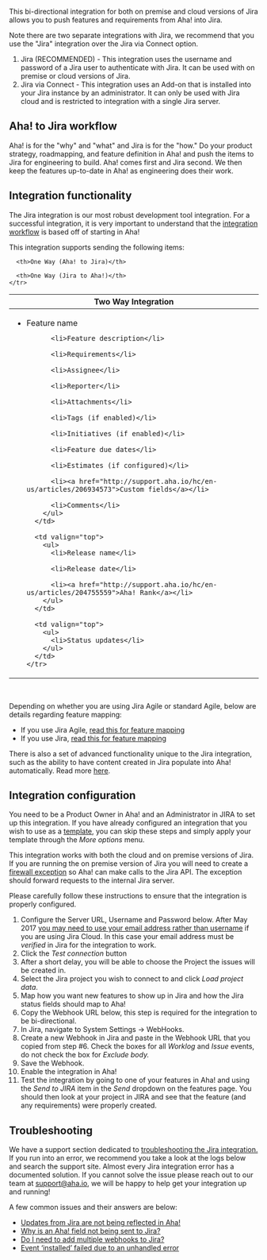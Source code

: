 This bi-directional integration for both on premise and cloud versions of Jira allows you to push features and requirements from Aha! into Jira.

Note there are two separate integrations with Jira, we recommend that you use the "Jira" integration over the Jira via Connect option.

1. Jira (RECOMMENDED) - This integration uses the username and password of a Jira user to authenticate with Jira. It can be used with on premise or cloud versions of Jira.
2. Jira via Connect - This integration uses an Add-on that is installed into your Jira instance by an administrator. It can only be used with Jira cloud and is restricted to integration with a single Jira server.


## Aha! to Jira workflow
Aha! is for the "why" and "what" and Jira is for the "how."
Do your product strategy, roadmapping, and feature definition in Aha! and push the items to Jira for engineering to build.
Aha! comes first and Jira second. We then keep the features up-to-date in Aha! as engineering does their work. 

## Integration functionality

The Jira integration is our most robust development tool integration. For a successful integration, it is very important to understand that the [integration workflow](http://support.aha.io/hc/en-us/articles/202001127) is based off of starting in Aha!

This integration supports sending the following items:

<table class='record-table'>
  <thead>
    <tr>
      <th>Two Way Integration</th>

      <th>One Way (Aha! to Jira)</th>

      <th>One Way (Jira to Aha!)</th>
    </tr>
  </thead>
  <tbody>
    <tr>
      <td valign="top">
        <ul>
          <li>Feature name</li>

          <li>Feature description</li>

          <li>Requirements</li>

          <li>Assignee</li>

          <li>Reporter</li>

          <li>Attachments</li>

          <li>Tags (if enabled)</li>

          <li>Initiatives (if enabled)</li>

          <li>Feature due dates</li>

          <li>Estimates (if configured)</li>

          <li><a href="http://support.aha.io/hc/en-us/articles/206934573">Custom fields</a></li>

          <li>Comments</li>
        </ul>
      </td>

      <td valign="top">
        <ul>
          <li>Release name</li>

          <li>Release date</li>

          <li><a href="http://support.aha.io/hc/en-us/articles/204755559">Aha! Rank</a></li>
        </ul>
      </td>

      <td valign="top">
        <ul>
          <li>Status updates</li>
        </ul>
      </td>
    </tr>
  </tbody>
</table>
<br/>

Depending on whether you are using Jira Agile or standard Agile, below are details regarding feature mapping:

- If you use Jira Agile, [read this for feature mapping](http://support.aha.io/entries/40551483)
- If you use Jira, [read this for feature mapping](http://support.aha.io/entries/40843667)

There is also a set of advanced functionality unique to the Jira integration, such as the ability to have content created in Jira populate into Aha! automatically. Read more [here](https://support.aha.io/hc/en-us/articles/204452355-Advanced-Jira-functionality).

## Integration configuration

You need to be a Product Owner in Aha! and an Administrator in JIRA to set up this integration. If you have already configured an integration that you wish to use as a [template](http://support.aha.io/hc/en-us/articles/210385463), you can skip these steps and simply apply your template through the _More options_ menu.

This integration works with both the cloud and on premise versions of Jira. If you are running the on premise version of Jira you will need to create a [firewall exception](http://support.aha.io/entries/40842777) so Aha! can make calls to the Jira API. The exception should forward requests to the internal Jira server.

Please carefully follow these instructions to ensure that the integration is properly configured.

1. Configure the Server URL, Username and Password below. After May 2017 [you may need to use your email address rather than username](https://confluence.atlassian.com/cloud/the-upgrade-to-atlassian-account-873871204.html#TheupgradetoAtlassianaccount-RESTAPIs) if you are using Jira Cloud. In this case your email address must be *verified* in Jira for the integration to work.
2. Click the _Test connection_ button
3. After a short delay, you will be able to choose the Project the issues will be created in.
4. Select the Jira project you wish to connect to and click _Load project data_.
5. Map how you want new features to show up in Jira and how the Jira status fields should map to Aha!
6. Copy the Webhook URL below, this step is required for the integration to be bi-directional.
7. In Jira, navigate to System Settings -> WebHooks.
8. Create a new Webhook in Jira and paste in the Webhook URL that you copied from step #6. Check the boxes for all _Worklog_ and _Issue_ events, do not check the box for _Exclude body._
9. Save the Webhook.
10. Enable the integration in Aha!
11. Test the integration by going to one of your features in Aha! and using the _Send to JIRA_ item in the _Send_ dropdown on the features page. You should then look at your project in JIRA and see that the feature (and any requirements) were properly created.

## Troubleshooting

We have a support section dedicated to [troubleshooting the Jira integration.](http://support.aha.io/hc/en-us/sections/201102925) If you run into an error, we recommend you take a look at the logs below and search the support site. Almost every Jira integration error has a documented solution. If you cannot solve the issue please reach out to our team at  [support@aha.io](mailto:support@aha.io), we will be happy to help get your integration up and running!

A few common issues and their answers are below:

- [Updates from Jira are not being reflected in Aha!](http://support.aha.io/hc/en-us/articles/204700139)
- [Why is an Aha! field not being sent to Jira?](http://support.aha.io/hc/en-us/articles/204837595)
- [Do I need to add multiple webhooks to Jira?](http://support.aha.io/hc/en-us/articles/206582153)
- [Event ‘installed’ failed due to an unhandled error](http://support.aha.io/hc/en-us/articles/205401465)
